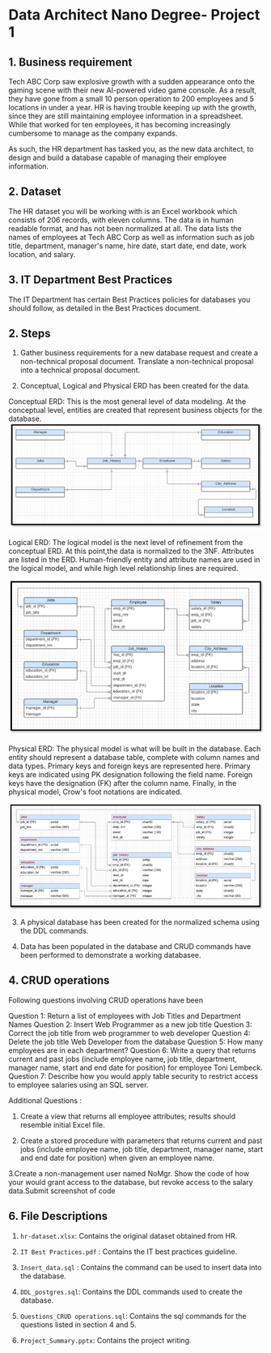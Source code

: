 
# Data Architect Nano Degree- Project 1

## 1. Business requirement
Tech ABC Corp saw explosive growth with a sudden appearance onto the gaming scene with their new AI-powered video game console. As a result, they have gone from a small 10 person operation to 200 employees and 5 locations in under a year. HR is having trouble keeping up with the growth, since they are still maintaining employee information in a spreadsheet. While that worked for ten employees, it has becoming increasingly cumbersome to manage as the company expands.

As such, the HR department has tasked you, as the new data architect, to design and build a database capable of managing their employee information.

## 2. Dataset
The HR dataset you will be working with is an Excel workbook which consists of 206 records, with eleven columns. The data is in human readable format, and has not been normalized at all. The data lists the names of employees at Tech ABC Corp as well as information such as job title, department, manager's name, hire date, start date, end date, work location, and salary.

## 3. IT Department Best Practices
The IT Department has certain Best Practices policies for databases you should follow, as detailed in the Best Practices document.




## 2. Steps


1. Gather business requirements for a new database request and create a non-technical proposal document. Translate a non-technical proposal into a technical proposal document. 

2. Conceptual, Logical and Physical ERD has been created for the data.

Conceptual ERD:  This is the most general level of data modeling. At the conceptual level, entities are created that represent business objects for the database. 
![](Conceptual_ERD.PNG) 

Logical ERD: The logical model is the next level of refinement from the conceptual ERD. At this point,the data is normalized to the 3NF. Attributes are listed in the ERD. 
Human-friendly entity and attribute names  are used in the logical model, and while high level relationship lines are required.

![](Logical_ERD.PNG) 

Physical ERD: The physical model is what will be built in the database. Each entity should represent a database table, complete with column names and data types. Primary keys and foreign keys are represented here. Primary keys are indicated using PK designation following the field name. Foreign keys have the designation (FK) after the column name. 
Finally, in the physical model, Crow's foot notations are indicated.

![](Physical_ERD.PNG) 



3. A physical database has been created for the normalized schema using the DDL commands. 

4. Data has been populated in the database and CRUD commands have been performed to demonstrate a working databasee.




## 4. CRUD operations

Following questions involving CRUD operations have been

Question 1: Return a list of employees with Job Titles and Department Names
Question 2: Insert Web Programmer as a new job title
Question 3: Correct the job title from web programmer to web developer
Question 4: Delete the job title Web Developer from the database
Question 5: How many employees are in each department?
Question 6: Write a query that returns current and past jobs (include employee name, job title, department, manager name, start and end date for position) for employee Toni Lembeck.
Question 7: Describe how you would apply table security to restrict access to employee salaries using an SQL server.


Additional Questions : 

1. Create a view that returns all employee attributes; results should resemble initial Excel file.

2. Create a stored procedure with parameters that returns current and past jobs (include employee name, job title, department, manager name, start and end date for position) when given an employee name.

3.Create a non-management user named NoMgr. Show the code of how your would grant access to the database, but revoke access to the salary data.Submit screenshot of code




## 6. File Descriptions

1. `hr-dataset.xlsx`: Contains the original dataset obtained from HR. 

2. `IT Best Practices.pdf` : Contains the IT best practices guideline. 

3. `Insert_data.sql` : Contains the command can be used to insert data into the database. 

4. `DDL_postgres.sql`: Contains the DDL commands used to create the database. 

5. `Questions_CRUD operations.sql`: Contains the sql commands for the questions listed in section 4 and 5. 

5. `Project_Summary.pptx`: Contains the project writing. 



